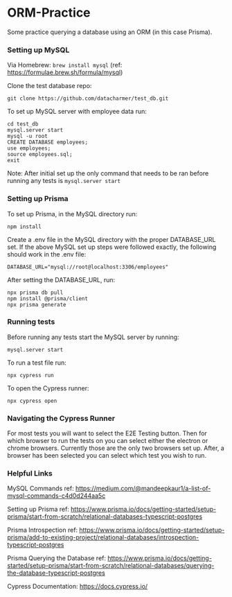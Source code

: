 # ORM-Practice
Some practice querying a database using an ORM (in this case Prisma).

### Setting up MySQL

Via Homebrew: `brew install mysql` (ref: https://formulae.brew.sh/formula/mysql)

Clone the test database repo:
```
git clone https://github.com/datacharmer/test_db.git
```

To set up MySQL server with employee data run:
```
cd test_db
mysql.server start
mysql -u root
CREATE DATABASE employees;
use employees;
source employees.sql;
exit
```
Note: After initial set up the only command that needs to be ran before running any tests is `mysql.server start`

### Setting up Prisma

To set up Prisma, in the MySQL directory run:
```
npm install
```

Create a .env file in the MySQL directory with the proper DATABASE_URL set. If the above MySQL set up steps were followed exactly, the following should work in the .env file:
```
DATABASE_URL="mysql://root@localhost:3306/employees"
```

After setting the DATABASE_URL, run:
```
npx prisma db pull
npm install @prisma/client
npx prisma generate
```

### Running tests
Before running any tests start the MySQL server by running:
```
mysql.server start
```

To run a test file run:
```
npx cypress run
```

To open the Cypress runner:
```
npx cypress open
```

### Navigating the Cypress Runner
For most tests you will want to select the E2E Testing button. Then for which browser to run the tests on
you can select either the electron or chrome browsers. Currently those are the only two browsers set up.
After, a browser has been selected you can select which test you wish to run.

### Helpful Links

MySQL Commands ref: https://medium.com/@mandeepkaur1/a-list-of-mysql-commands-c4d0d244aa5c

Setting up Prisma ref: https://www.prisma.io/docs/getting-started/setup-prisma/start-from-scratch/relational-databases-typescript-postgres

Prisma Introspection ref: https://www.prisma.io/docs/getting-started/setup-prisma/add-to-existing-project/relational-databases/introspection-typescript-postgres

Prisma Querying the Database ref: https://www.prisma.io/docs/getting-started/setup-prisma/start-from-scratch/relational-databases/querying-the-database-typescript-postgres

Cypress Documentation: https://docs.cypress.io/
